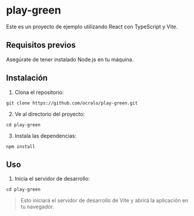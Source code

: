 # play-green

Este es un proyecto de ejemplo utilizando React con TypeScript y Vite.

## Requisitos previos

Asegúrate de tener instalado Node.js en tu máquina.

## Instalación

1. Clona el repositorio:

```shell
git clone https://github.com/ocralo/play-green.git
````

2. Ve al directorio del proyecto:

```shell
cd play-green
````

3. Instala las dependencias:

```shell
npm install
````

## Uso

1. Inicia el servidor de desarrollo:

```shell
cd play-green
````
> Esto iniciará el servidor de desarrollo de Vite y abrirá la aplicación en tu navegador.

